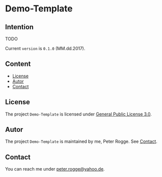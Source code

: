 Demo-Template
===



Intention
---

TODO

Current `version` is `0.1.0` (MM.dd.2017).


Content
---

* [License](#License)
* [Autor](#Autor)
* [Contact](#Contact)





License<a name="License" />
---

The project `Demo-Template` is licensed under [General Public License 3.0].



Autor<a name="Autor" />
---

The project `Demo-Template` is maintained by me, Peter Rogge. See [Contact](#Contact).



Contact<a name="Contact" />
---

You can reach me under <peter.rogge@yahoo.de>.



[//]: # (Images)



[//]: # (Links)
[General Public License 3.0]:http://www.gnu.org/licenses/gpl-3.0.en.html
